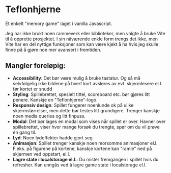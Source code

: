 # Teflonhjerne 

Et enkelt "memory game" laget i vanilla Javascript.

Jeg har ikke brukt noen rammeverk eller biblioteker, men valgte å bruke Vite til å opprette prosjektet. I sin nåværende enkle form trengs det ikke, men Vite har en del nyttige funksjoner som kan være kjekt å ha hvis jeg skulle finne på å gjøre noe mer avansert i fremtiden. 

## Mangler foreløpig:
- **Accessibility**: Det bør være mulig å bruke tastatur. Og så må selvfølgelig ikke bildene på hvert kort avsløres av evt. skjermlesere el.l. før kortet er snudd
- **Styling**: Spillebrettet, spesielt tittel, scoreboard etc. bør gjøres litt penere. Kanskje en "Teflonhjerne"-logo. 
- **Responsiv design**: Spillet fungerer noenlunde ok på ulike skjermstørrelser, men dette bør testes litt grundigere. Trenger kanskje noen media queries og litt finpuss.
- **Modal**: Det bør lages en modal som vises når spillet er over. Havner over spillebrettet, viser hvor mange forsøk du trengte, spør om du vil prøve én gang til.
- **Lyd**: Noen lydeffekter hadde gjort seg
- **Animasjon**: Spillet trenger kanskje noen morsomme animasjoner el.l. F.eks. på figurene på kortene, kanskje kortene kan "ramle" ned på skjermen ved oppstart, el.l.
- **Lagre state i localstorage el.l.**: Du mister fremgangen i spillet hvis du refresher. Kan unngås ved å lagre game state i localstorage el.l.

